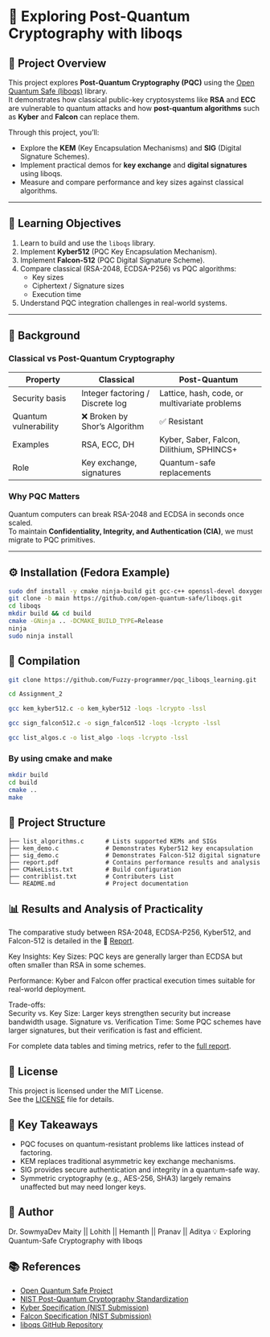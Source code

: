 # 🔐 Exploring Post-Quantum Cryptography with liboqs

## 🚀 Project Overview
This project explores **Post-Quantum Cryptography (PQC)** using the [Open Quantum Safe (liboqs)](https://openquantumsafe.org/liboqs/) library.  
It demonstrates how classical public-key cryptosystems like **RSA** and **ECC** are vulnerable to quantum attacks and how **post-quantum algorithms** such as **Kyber** and **Falcon** can replace them.

Through this project, you’ll:
- Explore the **KEM** (Key Encapsulation Mechanisms) and **SIG** (Digital Signature Schemes).
- Implement practical demos for **key exchange** and **digital signatures** using liboqs.
- Measure and compare performance and key sizes against classical algorithms.

---

## 🧩 Learning Objectives
1. Learn to build and use the `liboqs` library.
2. Implement **Kyber512** (PQC Key Encapsulation Mechanism).
3. Implement **Falcon-512** (PQC Digital Signature Scheme).
4. Compare classical (RSA-2048, ECDSA-P256) vs PQC algorithms:
   - Key sizes  
   - Ciphertext / Signature sizes  
   - Execution time  
5. Understand PQC integration challenges in real-world systems.

---

## 🧠 Background
### Classical vs Post-Quantum Cryptography
| Property | Classical | Post-Quantum |
|-----------|------------|--------------|
| Security basis | Integer factoring / Discrete log | Lattice, hash, code, or multivariate problems |
| Quantum vulnerability | ❌ Broken by Shor’s Algorithm | ✅ Resistant |
| Examples | RSA, ECC, DH | Kyber, Saber, Falcon, Dilithium, SPHINCS+ |
| Role | Key exchange, signatures | Quantum-safe replacements |

### Why PQC Matters
Quantum computers can break RSA-2048 and ECDSA in seconds once scaled.  
To maintain **Confidentiality, Integrity, and Authentication (CIA)**, we must migrate to PQC primitives.

---

## ⚙️ Installation (Fedora Example)
```bash
sudo dnf install -y cmake ninja-build git gcc-c++ openssl-devel doxygen graphviz valgrind python3-pytest unzip
git clone -b main https://github.com/open-quantum-safe/liboqs.git
cd liboqs
mkdir build && cd build
cmake -GNinja .. -DCMAKE_BUILD_TYPE=Release
ninja
sudo ninja install
```


## 🧰 Compilation
```bash
git clone https://github.com/Fuzzy-programmer/pqc_liboqs_learning.git

cd Assignment_2

gcc kem_kyber512.c -o kem_kyber512 -loqs -lcrypto -lssl

gcc sign_falcon512.c -o sign_falcon512 -loqs -lcrypto -lssl

gcc list_algos.c -o list_algo -loqs -lcrypto -lssl

```

### By using cmake and make

```bash
mkdir build
cd build
cmake ..
make

```
## 📁 Project Structure
```text
├── list_algorithms.c      # Lists supported KEMs and SIGs  
├── kem_demo.c             # Demonstrates Kyber512 key encapsulation  
├── sig_demo.c             # Demonstrates Falcon-512 digital signature  
├── report.pdf             # Contains performance results and analysis  
├── CMakeLists.txt         # Build configuration  
├── contriblist.txt        # Contributers List  
└── README.md              # Project documentation
```  

## 📊 Results and Analysis of Practicality
The comparative study between RSA-2048, ECDSA-P256, Kyber512, and Falcon-512 is detailed in the 📄 [Report](./Report.pdf).

Key Insights:
Key Sizes: PQC keys are generally larger than ECDSA but often smaller than RSA in some schemes.

Performance: Kyber and Falcon offer practical execution times suitable for real-world deployment.

Trade-offs:  
Security vs. Key Size: Larger keys strengthen security but increase bandwidth usage.
Signature vs. Verification Time: Some PQC schemes have larger signatures, but their verification is fast and efficient.

For complete data tables and timing metrics, refer to the [full report](./Report.pdf).

## 📜 License
This project is licensed under the MIT License.  
See the [LICENSE](./LICENSE) file for details.

## 🧠 Key Takeaways
- PQC focuses on quantum-resistant problems like lattices instead of factoring.
- KEM replaces traditional asymmetric key exchange mechanisms.
- SIG provides secure authentication and integrity in a quantum-safe way.
- Symmetric cryptography (e.g., AES-256, SHA3) largely remains unaffected but may need longer keys.

## 👤 Author
Dr. SowmyaDev Maity || Lohith  || Hemanth || Pranav || Aditya 
💡 Exploring Quantum-Safe Cryptography with liboqs

## 📚 References

+ [Open Quantum Safe Project](https://openquantumsafe.org/)
+ [NIST Post-Quantum Cryptography Standardization](https://csrc.nist.gov/projects/post-quantum-cryptography)
+ [Kyber Specification (NIST Submission)](https://pq-crystals.org/kyber/)
+ [Falcon Specification (NIST Submission)](https://falcon-sign.info/)
+ [liboqs GitHub Repository](https://github.com/open-quantum-safe/liboqs)